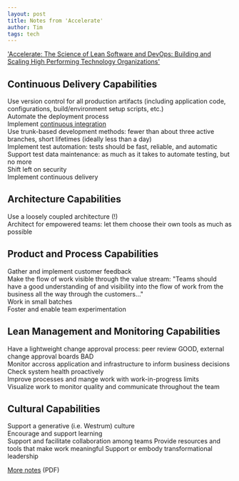 ```yaml
---
layout: post
title: Notes from 'Accelerate'
author: Tim
tags: tech
---
```


['Accelerate: The Science of Lean Software and DevOps: Building and Scaling High Performing Technology Organizations'](https://www.amazon.com/Accelerate-Software-Performing-Technology-Organizations/dp/1942788339/ref=sr_1_1?keywords=accelerate&qid=1567118731&s=gateway&sr=8-1)  

## Continuous Delivery Capabilities 
Use version control for all production artifacts (including application code, configurations, build/environment setup scripts, etc.)  
Automate the deployment process  
Implement [continuous integration](https://en.wikipedia.org/wiki/Continuous_integration)  
Use trunk-based development methods: fewer than about three active branches, short lifetimes (ideally less than a day)  
Implement test automation: tests should be fast, reliable, and automatic  
Support test data maintenance: as much as it takes to automate testing, but no more  
Shift left on security  
Implement continuous delivery  

## Architecture Capabilities  
Use a loosely coupled architecture (!)  
Architect for empowered teams: let them choose their own tools as much as possible  

## Product and Process Capabilities  
Gather and implement customer feedback  
Make the flow of work visible through the value stream: "Teams should have a good understanding of and visibility into the flow of work from the business all the way through the customers..."  
Work in small batches  
Foster and enable team experimentation  

## Lean Management and Monitoring Capabilities  
Have a lightweight change approval process: peer review GOOD, external change approval boards BAD  
Monitor accross application and infrastructure to inform business decisions  
Check system health proactively  
Improve processes and mange work with work-in-progress limits  
Visualize work to monitor quality and communicate throughout the team  

## Cultural Capabilities  
Support a generative (i.e. Westrum) culture  
Encourage and support learning  
Support and facilitate collaboration among teams
Provide resources and tools that make work meaningful
Support or embody transformational leadership

[More notes](https://devops-research.com/assets/transformation_practices.pdf) (PDF)
